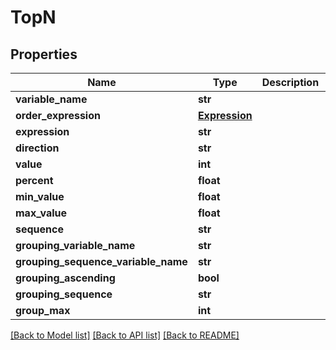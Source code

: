 # TopN


## Properties
Name | Type | Description | Notes
------------ | ------------- | ------------- | -------------
**variable_name** | **str** |  | [optional] 
**order_expression** | [**Expression**](Expression.md) |  | [optional] 
**expression** | **str** |  | [optional] 
**direction** | **str** |  | [optional] 
**value** | **int** |  | [optional] 
**percent** | **float** |  | [optional] 
**min_value** | **float** |  | [optional] 
**max_value** | **float** |  | [optional] 
**sequence** | **str** |  | [optional] 
**grouping_variable_name** | **str** |  | [optional] 
**grouping_sequence_variable_name** | **str** |  | [optional] 
**grouping_ascending** | **bool** |  | [optional] 
**grouping_sequence** | **str** |  | [optional] 
**group_max** | **int** |  | [optional] 

[[Back to Model list]](../README.md#documentation-for-models) [[Back to API list]](../README.md#documentation-for-api-endpoints) [[Back to README]](../README.md)


